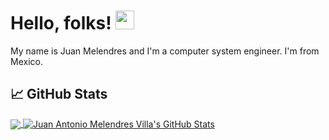 # Hello, folks! <img src="https://raw.githubusercontent.com/MartinHeinz/MartinHeinz/master/wave.gif" width="30px">

My name is Juan Melendres and I'm a computer system engineer. I'm from Mexico.


## &#x1f4c8; GitHub Stats

<a href="https://github.com/JuanMelendres/JuanMelendres">
  <img align="center" src="https://github-readme-stats.vercel.app/api/top-langs/?username=JuanMelendres&title_color=ffffff&text_color=c9cacc&icon_color=2bbc8a&bg_color=1d1f21" />
</a>
<a href="https://github.com/JuanMelendres/JuanMelendres">
  <img align="center" src="https://github-readme-stats.vercel.app/api?username=JuanMelendres&show_icons=true&line_height=27&count_private=true&title_color=ffffff&text_color=c9cacc&icon_color=2bbc8a&bg_color=1d1f21" alt="Juan Antonio Melendres Villa's GitHub Stats" />
</a>

<!--
<a href="https://github.com/JuanMelendres/python-project-blueprint">
  <img align="center" src="https://github-readme-stats.vercel.app/api/pin/?username=JuanMelendres&repo=python-project-blueprint&title_color=ffffff&text_color=c9cacc&icon_color=2bbc8a&bg_color=1d1f21" />
</a>


<a href="https://github.com/JuanMelendres/go-project-blueprint">
  <img align="center" src="https://github-readme-stats.vercel.app/api/pin/?username=JuanMelendres&repo=go-project-blueprint&title_color=ffffff&text_color=c9cacc&icon_color=2bbc8a&bg_color=1d1f21" />
</a> 

**JuanMelendres/JuanMelendres** is a ✨ _special_ ✨ repository because its `README.md` (this file) appears on your GitHub profile.

Here are some ideas to get you started:

- 🔭 I’m currently working on ...
- 🌱 I’m currently learning ...
- 👯 I’m looking to collaborate on ...
- 🤔 I’m looking for help with ...
- 💬 Ask me about ...
- 📫 How to reach me: ...
- 😄 Pronouns: ...
- ⚡ Fun fact: ...
-->

